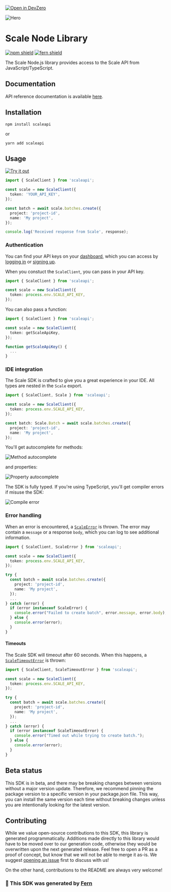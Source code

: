 [![Open in DevZero](https://assets.devzero.io/open-in-devzero.svg)](https://www.devzero.io/dashboard/recipes/new?repo-url=https://github.com/scaleapi/scaleapi-node)

![Hero](static/hero.png)

# Scale Node Library

[![npm shield](https://img.shields.io/npm/v/scaleapi)](https://www.npmjs.com/package/scaleapi)
[![fern shield](https://img.shields.io/badge/%F0%9F%8C%BF-SDK%20generated%20by%20Fern-brightgreen)](https://github.com/fern-api/fern)

The Scale Node.js library provides access to the Scale API from JavaScript/TypeScript.

## Documentation

API reference documentation is available [here](https://docs.scale.com/reference/introduction).

## Installation

```
npm install scaleapi
```

or

```
yarn add scaleapi
```

## Usage

[![Try it out](https://developer.stackblitz.com/img/open_in_stackblitz.svg)](https://stackblitz.com/edit/typescript-scaleapi-sdk?file=app.ts&view=editor)

```typescript
import { ScaleClient } from 'scaleapi';

const scale = new ScaleClient({
  token: 'YOUR_API_KEY',
});

const batch = await scale.batches.create({
  project: 'project-id',
  name: 'My project',
});

console.log('Received response from Scale', response);
```

### Authentication

You can find your API keys on your [dashboard](https://scale.com/dashboard), which you can access by [logging in](https://scale.com/login) or [signing up](https://scale.com/signup).

When you constuct the `ScaleClient`, you can pass in your API key.

```typescript
import { ScaleClient } from 'scaleapi';

const scale = new ScaleClient({
  token: process.env.SCALE_API_KEY,
});
```

You can also pass a function:

```typescript
import { ScaleClient } from 'scaleapi';

const scale = new ScaleClient({
  token: getScaleApiKey,
});

function getScaleApiKey() {
  ...
}
```

### IDE integration

The Scale SDK is crafted to give you a great experience in your IDE. All types are nested
in the `Scale` export.

```typescript
import { ScaleClient, Scale } from 'scaleapi';

const scale = new ScaleClient({
  token: process.env.SCALE_API_KEY,
});

const batch: Scale.Batch = await scale.batches.create({
  project: 'project-id',
  name: 'My project',
});
```

You'll get autocomplete for methods:

![Method autocomplete](static/method-autocomplete.png)

and properties:

![Property autocomplete](static/property-autocomplete.png)

The SDK is fully typed. If you're using TypeScript, you'll get compiler errors if misuse the SDK:

![Compile error](static/compile-error.png)

### Error handling

When an error is encountered, a [`ScaleError`](src/errors/ScaleError.ts) is thrown. The error may contain
a `message` or a response `body`, which you can log to see additional information.

```typescript
import { ScaleClient, ScaleError } from 'scaleapi';

const scale = new ScaleClient({
  token: process.env.SCALE_API_KEY,
});

try {
  const batch = await scale.batches.create({
    project: 'project-id',
    name: 'My project',
  });
  ...
} catch (error) {
  if (error instanceof ScaleError) {
    console.error("Failed to create batch", error.message, error.body);
  } else {
    console.error(error);
  }
}
```

#### Timeouts

The Scale SDK will timeout after 60 seconds. When this happens, a [`ScaleTimeoutError`](src/errors/ScaleTimeoutError.ts)
is thrown:

```typescript
import { ScaleClient, ScaleTimeoutError } from 'scaleapi';

const scale = new ScaleClient({
  token: process.env.SCALE_API_KEY,
});

try {
  const batch = await scale.batches.create({
    project: 'project-id',
    name: 'My project',
  });
  ...
} catch (error) {
  if (error instanceof ScaleTimeoutError) {
    console.error("Timed out while trying to create batch.");
  } else {
    console.error(error);
  }
}
```

## Beta status

This SDK is in beta, and there may be breaking changes between versions without
a major version update. Therefore, we recommend pinning the package version to a
specific version in your package.json file. This way, you can install the same
version each time without breaking changes unless you are intentionally looking
for the latest version.

## Contributing

While we value open-source contributions to this SDK, this library is generated
programmatically. Additions made directly to this library would have to be moved
over to our generation code, otherwise they would be overwritten upon the next
generated release. Feel free to open a PR as a proof of concept, but know that
we will not be able to merge it as-is. We suggest [opening an
issue](https://github.com/scaleapi/scaleapi-node/issues) first to discuss with
us!

On the other hand, contributions to the README are always very welcome!

### 🌿 This SDK was generated by [Fern](https://github.com/fern-api/fern)